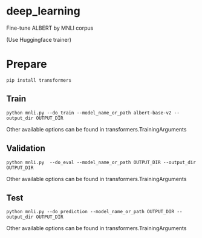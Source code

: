 # deep_learning

Fine-tune ALBERT by MNLI corpus

(Use Huggingface trainer)

# Prepare
``
pip install transformers
``

## Train
``
python mnli.py
--do_train
--model_name_or_path albert-base-v2
--output_dir OUTPUT_DIR 
``

Other available options can be found in transformers.TrainingArguments

## Validation
``
python mnli.py 
--do_eval
--model_name_or_path OUTPUT_DIR
--output_dir OUTPUT_DIR
``

Other available options can be found in transformers.TrainingArguments

## Test
``
python mnli.py
--do_prediction
--model_name_or_path OUTPUT_DIR
--output_dir OUTPUT_DIR
``

Other available options can be found in transformers.TrainingArguments
